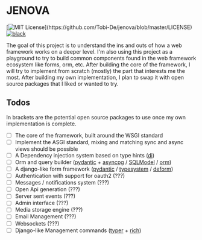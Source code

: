 # JENOVA

[![MIT License](https://img.shields.io/apm/l/atomic-design-ui.svg?)](https://github.com/Tobi-De/jenova/blob/master/LICENSE)
[![black](https://img.shields.io/badge/code%20style-black-000000.svg)](https://github.com/psf/black)

The goal of this project is to understand the ins and outs of how a web framework works on a deeper level.
I'm also using this project as a playground to try to build common components found in the web framework ecosystem 
like forms, orm, etc. After building the core of the framework, I will try to implement from scratch (mostly) 
the part that interests me the most. After building my own implementation, I plan to swap it with open source packages
that I liked or wanted to try.

## Todos

In brackets are the potential open source packages to use once my own implementation is complete.

- [ ] The core of the framework, built around the WSGI standard
- [ ] Implement the ASGI standard, mixing and matching sync and async views should be possible
- [ ] A Dependency injection system based on type hints ([di](https://github.com/adriangb/di/))
- [ ] Orm and query builder ([pydantic](https://github.com/samuelcolvin/pydantic/) + [asyncpg](https://github.com/samuelcolvin/pydantic/) / [SQLModel](https://github.com/tiangolo/sqlmodel) / [orm](https://github.com/encode/orm))
- [ ] A django-like form framework ([pydantic](https://github.com/samuelcolvin/pydantic/) / [typesystem](https://github.com/encode/typesystem) / [deform](https://github.com/Pylons/deform))
- [ ] Authentication with support for oauth2 (???)
- [ ] Messages / notifications system (???)
- [ ] Open Api generation  (???)
- [ ] Server sent events (???) 
- [ ] Admin interface (???)
- [ ] Media storage engine (???)
- [ ] Email Management (???)
- [ ] Websockets (???)
- [ ] Django-like Management commands ([typer](https://github.com/tiangolo/typer) + [rich](https://github.com/Textualize/rich))
